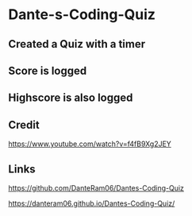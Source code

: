 # Dante-s-Coding-Quiz
## Created a Quiz with a timer
## Score is logged
## Highscore is also logged
## Credit 
https://www.youtube.com/watch?v=f4fB9Xg2JEY
## Links
https://github.com/DanteRam06/Dantes-Coding-Quiz


https://danteram06.github.io/Dantes-Coding-Quiz/
